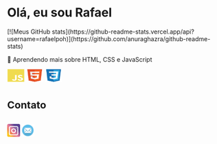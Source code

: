 <h1> Olá, eu sou Rafael</h1>
[![Meus GitHub stats](https://github-readme-stats.vercel.app/api?username=rafaelpoh)](https://github.com/anuraghazra/github-readme-stats)

 <p> 🌱 Aprendendo mais sobre HTML, CSS e JavaScript</p>
 <div style="display: inline_block ">
  <img align="center" alt="Js" height="30" width="40" src="https://raw.githubusercontent.com/devicons/devicon/master/icons/javascript/javascript-plain.svg">
  <img align="center" alt="HTML" height="30" width="40" src="https://raw.githubusercontent.com/devicons/devicon/master/icons/html5/html5-original.svg">
  <img align="center" alt="CSS" height="30" width="40" src="https://raw.githubusercontent.com/devicons/devicon/master/icons/css3/css3-original.svg">
 <div style= "display:inline_block">
        <h1><sup>Contato</sup><br></h1>
        <a href="https://instagram.com/rafapoh/" target="_blank"><img align="center" alt= instagram height=30
                src="./icones/insta.webp"></a>
        <a href="mailto:rafaelperroni89@gmail.com"><img align="center" alt=email height=30 src="./icones/email.webp"></a>
    </div>
<!--    ![Meus stats GitHub](https://github-readme-stats.vercel.app/api?username=rafaelpoh&show_icons=true&theme=tokyonight) -->

